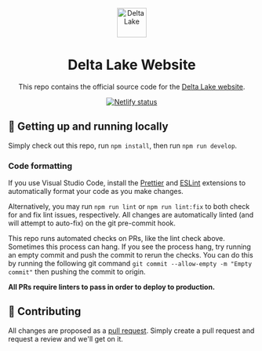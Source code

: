 <p align="center">
  <a href="https://delta.io">
    <img alt="Delta Lake" src="static/images/icon.png" width="60" />
  </a>
</p>
<h1 align="center">Delta Lake Website</h1>

<p align="center">This repo contains the official source code for the <a href="https://delta.io">Delta Lake website</a>.</p>

<p align="center">
  <a href="https://app.netlify.com/sites/delta-lake/deploys">
    <img src="https://api.netlify.com/api/v1/badges/1728ed28-4d36-4f40-9a46-a649be7bb58c/deploy-status" alt="Netlify status">
  </a>
</p>

## :rocket: Getting up and running locally

Simply check out this repo, run `npm install`, then run `npm run develop`.

### Code formatting

If you use Visual Studio Code, install the [Prettier](https://marketplace.visualstudio.com/items?itemName=esbenp.prettier-vscode) and [ESLint](https://marketplace.visualstudio.com/items?itemName=dbaeumer.vscode-eslint) extensions to automatically format your code as you make changes.

Alternatively, you may run `npm run lint` or `npm run lint:fix` to both check for and fix lint issues, respectively. All changes are automatically linted (and will attempt to auto-fix) on the git pre-commit hook.

This repo runs automated checks on PRs, like the lint check above. Sometimes this process can hang. If you see the process hang, try running an empty commit and push the commit to rerun the checks. You can do this by running the following git command `git commit --allow-empty -m "Empty commit"` then pushing the commit to origin.

**All PRs require linters to pass in order to deploy to production.**

## :handshake: Contributing

All changes are proposed as a [pull request](https://github.com/jakebellacera/delta-lake/pulls). Simply create a pull request and request a review and we'll get on it.
